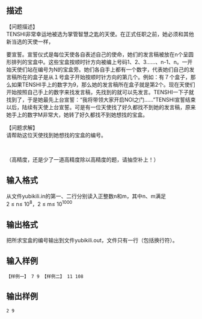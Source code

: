 ## 描述

【问题描述】<br /> TENSHI非常幸运地被选为掌管智慧之匙的天使。在正式任职之前，她必须和其他新当选的天使一样，<br /> <p> 要宣誓。宣誓仪式是每位天使各自表述自己的使命，她们的发言稿被放在n个呈圆形排列的宝盒中。这些宝盒按顺时针方向被编上号码1、2、3……、n-1、n。一开始天使们站在编号为N的宝盒旁。她们各自手上都有一个数字，代表她们自己的发言稿所在的盒子是从１号盒子开始按顺时针方向的第几个。例如：有７个盒子，那么如果TENSHI手上的数字为9，那么她的发言稿所在盒子就是第2个。现在天使们开始按照自己手上的数字来找发言稿，先找到的就可以先发言。TENSHI一下子就找到了，于是她最先上台宣誓：“我将带领大家开启NOI之门……”TENSHI宣誓结束以后，陆续有天使上台宣誓。可是有一位天使找了好久都找不到她的发言稿，原来她手上的数字M非常大，她转了好久都找不到她想找的宝盒。 </p> <p> 【问题求解】<br /> 请帮助这位天使找到她想找的宝盒的编号。 </p> <p>   </p> <p> （高精度，还是少了一道高精度除以高精度的题，请抽空补上！） </p>

## 输入格式

从文件yubikili.in的第一、二行分别读入正整数n和m，其中n、m满足<br /> 2 ≤ n≤ 10<sup>8</sup>，2 ≤ m≤ 10<sup>1000</sup><br />

## 输出格式

把所求宝盒的编号输出到文件yubikili.out，文件只有一行（包括换行符）。

## 输入样例

```plaintext
【样例一】 7 9 【样例二】 11 108
```

## 输出样例

```plaintext
2 9
```



 



 

